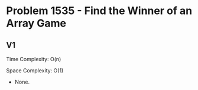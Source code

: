 # Problem 1535 - Find the Winner of an Array Game

## V1

Time Complexity: O(n)

Space Complexity: O(1)

- None.
